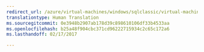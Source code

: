 ```yaml
---
redirect_url: /azure/virtual-machines/windows/sqlclassic/virtual-machines-windows-classic-sql-server-reportviewer
translationtype: Human Translation
ms.sourcegitcommit: 0e3948b2907ab178d39c898610106df33b4533aa
ms.openlocfilehash: b25a48f904cbc371cd96222715934c2c65c172a6
ms.lasthandoff: 02/17/2017

---
```

